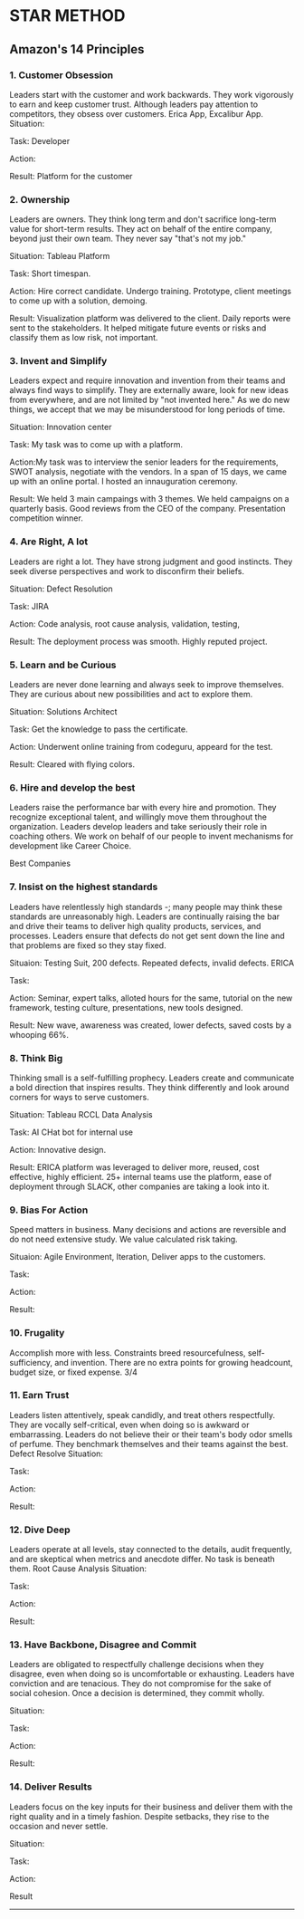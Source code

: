 # STAR METHOD

## Amazon's 14 Principles

### 1. Customer Obsession
Leaders start with the customer and work backwards. They work vigorously to earn and keep customer trust. Although leaders pay attention to competitors, they obsess over customers. 
Erica App, Excalibur App.
Situation: 

Task: Developer

Action:

Result: Platform for the customer

### 2. Ownership
Leaders are owners. They think long term and don't sacrifice long-term value for short-term results. They act on behalf of the entire company, beyond just their own team. They never say "that's not my job."

Situation: Tableau Platform

Task: Short timespan.

Action:  Hire correct candidate. Undergo training. Prototype, client meetings to come up with a solution, demoing.

Result: Visualization platform was delivered to the client. Daily reports were sent to the stakeholders. It helped mitigate future events or risks and classify them as low risk, not important.

### 3. Invent and Simplify
Leaders expect and require innovation and invention from their teams and always find ways to simplify. They are externally aware, look for new ideas from everywhere, and are not limited by "not invented here." As we do new things, we accept that we may be misunderstood for long periods of time.

Situation:  Innovation center

Task:  My task was to come up with a platform. 

Action:My task was to interview the senior leaders for the requirements, SWOT analysis, negotiate with the vendors. In a span of 15 days, we came up with an online portal. I hosted an innauguration ceremony. 

Result: We held 3 main campaings with 3 themes. We held campaigns on a quarterly basis. Good reviews from the CEO of the company. Presentation competition winner.

### 4. Are Right, A lot
Leaders are right a lot. They have strong judgment and good instincts. They seek diverse perspectives and work to disconfirm their beliefs.

Situation: Defect Resolution

Task: JIRA

Action: Code analysis, root cause analysis, validation, testing, 

Result: The deployment process was smooth. Highly reputed project.

### 5. Learn and be Curious
Leaders are never done learning and always seek to improve themselves. They are curious about new possibilities and act to explore them.

Situation: Solutions Architect

Task: Get the knowledge to pass the certificate.

Action: Underwent online training from codeguru, appeard for the test.

Result: Cleared with flying colors.

### 6. Hire and develop the best
Leaders raise the performance bar with every hire and promotion. They recognize exceptional talent, and willingly move them throughout the organization. Leaders develop leaders and take seriously their role in coaching others. We work on behalf of our people to invent mechanisms for development like Career Choice.

Best Companies

### 7. Insist on the highest standards
Leaders have relentlessly high standards -; many people may think these standards are unreasonably high. Leaders are continually raising the bar and drive their teams to deliver high quality products, services, and processes. Leaders ensure that defects do not get sent down the line and that problems are fixed so they stay fixed.

Situaion: Testing Suit, 200 defects. Repeated defects, invalid defects. ERICA

Task: 

Action: Seminar, expert talks, alloted hours for the same, tutorial on the new framework, testing culture, presentations, new tools designed.

Result: New wave, awareness was created, lower defects, saved costs by a whooping 66%.

### 8. Think Big
Thinking small is a self-fulfilling prophecy. Leaders create and communicate a bold direction that inspires results. They think differently and look around corners for ways to serve customers.

Situation:    Tableau  RCCL Data Analysis

Task: AI CHat bot for internal use

Action: Innovative design.

Result: ERICA platform was leveraged to deliver more, reused, cost effective, highly efficient. 25+ internal teams use the platform, ease of deployment through SLACK, other companies are taking a look into it. 

### 9. Bias For Action
Speed matters in business. Many decisions and actions are reversible and do not need extensive study. We value calculated risk taking.

Situaion: Agile Environment, Iteration, Deliver apps to the customers.

Task:

Action:

Result:

### 10. Frugality
Accomplish more with less. Constraints breed resourcefulness, self-sufficiency, and invention. There are no extra points for growing headcount, budget size, or fixed expense.
3/4
### 11. Earn Trust
Leaders listen attentively, speak candidly, and treat others respectfully. They are vocally self-critical, even when doing so is awkward or embarrassing. Leaders do not believe their or their team's body odor smells of perfume. They benchmark themselves and their teams against the best.
Defect Resolve
Situation:

Task:

Action:

Result:

### 12. Dive Deep
Leaders operate at all levels, stay connected to the details, audit frequently, and are skeptical when metrics and anecdote differ. No task is beneath them.
Root Cause Analysis
Situation:

Task:

Action:

Result:

### 13. Have Backbone, Disagree and Commit
Leaders are obligated to respectfully challenge decisions when they disagree, even when doing so is uncomfortable or exhausting. Leaders have conviction and are tenacious. They do not compromise for the sake of social cohesion. Once a decision is determined, they commit wholly.

Situation:

Task:

Action:

Result:

### 14. Deliver Results
Leaders focus on the key inputs for their business and deliver them with the right quality and in a timely fashion. Despite setbacks, they rise to the occasion and never settle.

Situation:

Task:

Action:

Result

---



